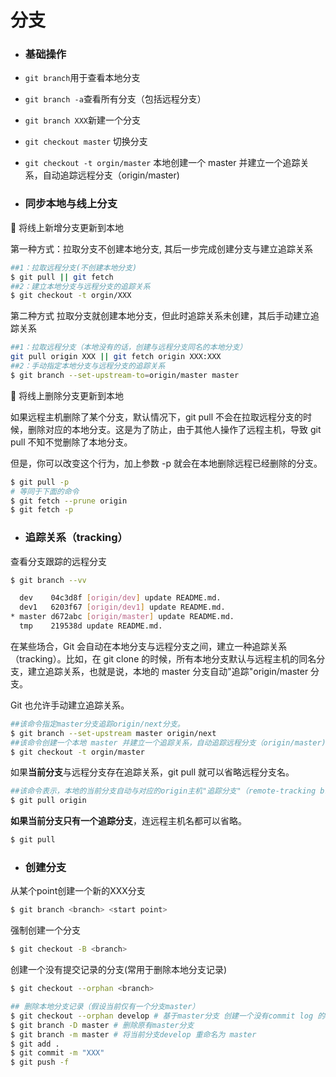 # 分支
* <h3>基础操作</h3>

* `git branch`用于查看本地分支
* `git branch -a`查看所有分支（包括远程分支）
* `git branch XXX`新建一个分支
* `git checkout master` 切换分支
* `git checkout -t orgin/master` 本地创建一个 master 并建立一个追踪关系，自动追踪远程分支（origin/master)

* <h3>同步本地与线上分支</h3>

🔔 将线上新增分支更新到本地

第一种方式：拉取分支不创建本地分支, 其后一步完成创建分支与建立追踪关系

```bash
##1：拉取远程分支(不创建本地分支)
$ git pull || git fetch
##2：建立本地分支与远程分支的追踪关系
$ git checkout -t orgin/XXX
```

第二种方式 拉取分支就创建本地分支，但此时追踪关系未创建，其后手动建立追踪关系

```bash
##1：拉取远程分支（本地没有的话，创建与远程分支同名的本地分支）
git pull origin XXX || git fetch origin XXX:XXX
##2：手动指定本地分支与远程分支的追踪关系
$ git branch --set-upstream-to=origin/master master
```

🔔 将线上删除分支更新到本地

如果远程主机删除了某个分支，默认情况下，git pull 不会在拉取远程分支的时候，删除对应的本地分支。这是为了防止，由于其他人操作了远程主机，导致 git pull 不知不觉删除了本地分支。

但是，你可以改变这个行为，加上参数 -p 就会在本地删除远程已经删除的分支。

```bash
$ git pull -p
# 等同于下面的命令
$ git fetch --prune origin
$ git fetch -p
```

* <h3>追踪关系（tracking）</h3>

查看分支跟踪的远程分支

```bash
$ git branch --vv

  dev    04c3d8f [origin/dev] update README.md.
  dev1   6203f67 [origin/dev1] update README.md.
* master d672abc [origin/master] update README.md.
  tmp    219538d update README.md.

```

在某些场合，Git 会自动在本地分支与远程分支之间，建立一种追踪关系（tracking）。比如，在 git clone 的时候，所有本地分支默认与远程主机的同名分支，建立追踪关系，也就是说，本地的 master 分支自动"追踪"origin/master 分支。

Git 也允许手动建立追踪关系。

```bash
##该命令指定master分支追踪origin/next分支。
$ git branch --set-upstream master origin/next
##该命令创建一个本地 master 并建立一个追踪关系，自动追踪远程分支（origin/master)
$ git checkout -t orgin/master
```

如果<b>当前分支</b>与远程分支存在追踪关系，git pull 就可以省略远程分支名。

```bash
##该命令表示，本地的当前分支自动与对应的origin主机"追踪分支"（remote-tracking branch）进行合并。
$ git pull origin
```

<b>如果当前分支只有一个追踪分支</b>，连远程主机名都可以省略。

```bash
$ git pull
```

* <h3>创建分支</h3>

从某个point创建一个新的XXX分支

```bash 
$ git branch <branch> <start point>

```
强制创建一个分支
```bash
$ git checkout -B <branch>
```

创建一个没有提交记录的分支(常用于删除本地分支记录)

```bash
$ git checkout --orphan <branch>

## 删除本地分支记录（假设当前仅有一个分支master）
$ git checkout --orphan develop # 基于master分支 创建一个没有commit log 的develop分支
$ git branch -D master # 删除原有master分支
$ git branch -m master # 将当前分支develop 重命名为 master
$ git add . 
$ git commit -m "XXX" 
$ git push -f 
```
